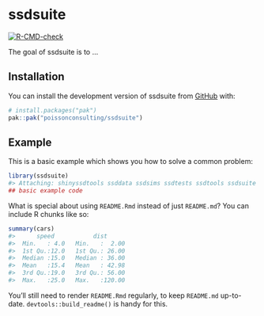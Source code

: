 
<!-- README.md is generated from README.Rmd. Please edit that file -->

# ssdsuite

<!-- badges: start -->

[![R-CMD-check](https://github.com/poissonconsulting/ssdsuite/actions/workflows/R-CMD-check.yaml/badge.svg)](https://github.com/poissonconsulting/ssdsuite/actions/workflows/R-CMD-check.yaml)
<!-- badges: end -->

The goal of ssdsuite is to …

## Installation

You can install the development version of ssdsuite from
[GitHub](https://github.com/) with:

``` r
# install.packages("pak")
pak::pak("poissonconsulting/ssdsuite")
```

## Example

This is a basic example which shows you how to solve a common problem:

``` r
library(ssdsuite)
#> Attaching: shinyssdtools ssddata ssdsims ssdtests ssdtools ssdsuite
## basic example code
```

What is special about using `README.Rmd` instead of just `README.md`?
You can include R chunks like so:

``` r
summary(cars)
#>      speed           dist       
#>  Min.   : 4.0   Min.   :  2.00  
#>  1st Qu.:12.0   1st Qu.: 26.00  
#>  Median :15.0   Median : 36.00  
#>  Mean   :15.4   Mean   : 42.98  
#>  3rd Qu.:19.0   3rd Qu.: 56.00  
#>  Max.   :25.0   Max.   :120.00
```

You’ll still need to render `README.Rmd` regularly, to keep `README.md`
up-to-date. `devtools::build_readme()` is handy for this.
